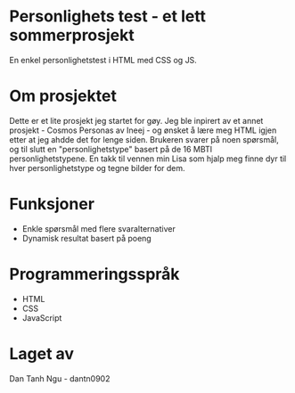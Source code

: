 # Personlighets test - et lett sommerprosjekt
En enkel personlighetstest i HTML med CSS og JS. 
# Om prosjektet
Dette er et lite prosjekt jeg startet for gøy. Jeg ble inpirert av et annet prosjekt - Cosmos Personas av Ineej - og ønsket å lære meg HTML igjen etter at jeg ahdde det for lenge siden. Brukeren svarer på noen spørsmål, og til slutt en "personlighetstype" basert på de 16 MBTI personlighetstypene. En takk til vennen min Lisa som hjalp meg finne dyr til hver personlighetstype og tegne bilder for dem.
# Funksjoner
- Enkle spørsmål med flere svaralternativer
- Dynamisk resultat basert på poeng
# Programmeringsspråk
- HTML
- CSS
- JavaScript
# Laget av
Dan Tanh Ngu - dantn0902
